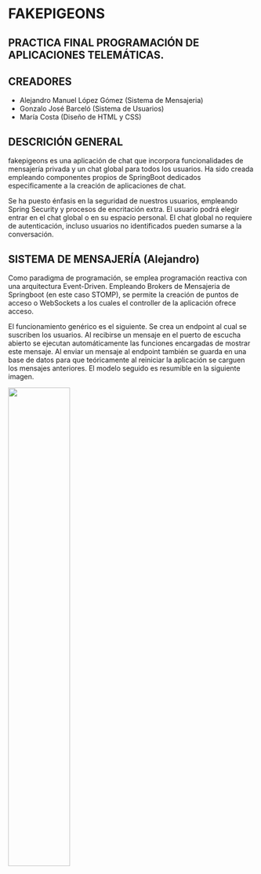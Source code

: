 # FAKEPIGEONS
## PRACTICA FINAL PROGRAMACIÓN DE APLICACIONES TELEMÁTICAS.
## CREADORES
- Alejandro Manuel López Gómez (Sistema de Mensajeria)
- Gonzalo José Barceló (Sistema de Usuarios)
- María Costa (Diseño de HTML y CSS)

## DESCRICIÓN GENERAL
fakepigeons es una aplicación de chat que incorpora funcionalidades de mensajería privada y un chat global para todos los usuarios. Ha sido creada empleando componentes propios de SpringBoot dedicados especificamente a la creación de aplicaciones de chat.

Se ha puesto énfasis en la seguridad de nuestros usuarios, empleando Spring Security y procesos de encritación extra. El usuario podrá elegir entrar en el chat global o en su espacio personal. El chat global no requiere de autenticación, incluso usuarios no identificados pueden sumarse a la conversación.

## SISTEMA DE MENSAJERÍA (Alejandro)
Como paradigma de programación, se emplea programación reactiva con una arquitectura Event-Driven. Empleando Brokers de Mensajeria de Springboot (en este caso STOMP), se permite la creación de puntos de acceso o WebSockets a los cuales el controller de la aplicación ofrece acceso.

El funcionamiento genérico es el siguiente. Se crea un endpoint al cual se suscriben los usuarios. Al recibirse un mensaje en el puerto de escucha abierto se ejecutan automáticamente las funciones encargadas de mostrar este mensaje. Al enviar un mensaje al endpoint también se guarda en una base de datos para que teóricamente al reiniciar la aplicación se carguen los mensajes anteriores. El modelo seguido es resumible en la siguiente imagen.

<img src="https://www.altexsoft.com/media/2021/06/key-components-of-event-driven-architectures.png" align="center" width="50%" height="50%">
